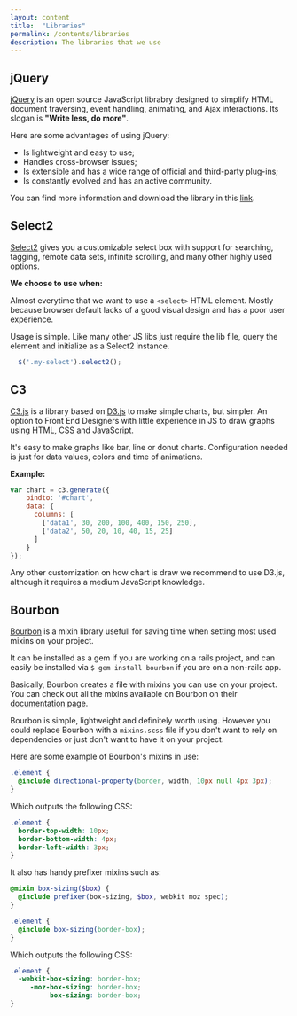 ```yaml
---
layout: content
title:  "Libraries"
permalink: /contents/libraries
description: The libraries that we use
---
```


## jQuery

[jQuery](http://jquery.com/) is an open source JavaScript librabry designed to simplify HTML document traversing,
event handling, animating, and Ajax interactions. Its slogan is **"Write less, do more"**.

Here are some advantages of using jQuery:

- Is lightweight and easy to use;
- Handles cross-browser issues;
- Is extensible and has a wide range of official and third-party plug-ins;
- Is constantly evolved and has an active community.

You can find more information and download the library in this [link](http://learn.jquery.com/).

## Select2

[Select2](https://select2.github.io/) gives you a customizable select box with support for searching, tagging, remote data sets, infinite scrolling, and many other highly used options.

**We choose to use when:**

Almost everytime that we want to use a `<select>` HTML element. Mostly because browser default lacks of a good visual design and has a poor user experience.

Usage is simple. Like many other JS libs just require the lib file, query the element and initialize as a Select2 instance.

```javascript
  $('.my-select').select2();
```

## C3

[C3.js](http://c3js.org/) is a library based on [D3.js](https://d3js.org/) to make simple charts, but simpler. An option to Front End Designers with little experience in JS to draw graphs using HTML, CSS and JavaScript.

It's easy to make graphs like bar, line or donut charts. Configuration needed is just for data values, colors and time of animations.

**Example:**

```js
var chart = c3.generate({
    bindto: '#chart',
    data: {
      columns: [
        ['data1', 30, 200, 100, 400, 150, 250],
        ['data2', 50, 20, 10, 40, 15, 25]
      ]
    }
});
```

Any other customization on how chart is draw we recommend to use D3.js, although it requires a medium JavaScript knowledge.

## Bourbon

[Bourbon](http://neat.bourbon.io/) is a mixin library usefull for saving time when setting most used mixins on your project.

It can be installed as a gem if you are working on a rails project, and can easily be installed via `$ gem install bourbon` if you are on a non-rails app.

Basically, Bourbon creates a file with mixins you can use on your project. You can check out all the mixins available on Bourbon on their [documentation page](http://bourbon.io/docs/).

Bourbon is simple, lightweight and definitely worth using. However you could replace Bourbon with a `mixins.scss` file if you don't want to rely on dependencies or just don't want to have it on your project.

Here are some example of Bourbon's mixins in use:

```scss
.element {
  @include directional-property(border, width, 10px null 4px 3px);
}
```

Which outputs the following CSS:

```css
.element {
  border-top-width: 10px;
  border-bottom-width: 4px;
  border-left-width: 3px;
}
```

It also has handy prefixer mixins such as:

```scss
@mixin box-sizing($box) {
  @include prefixer(box-sizing, $box, webkit moz spec);
}

.element {
  @include box-sizing(border-box);
}
```

Which outputs the following CSS:

```css
.element {
  -webkit-box-sizing: border-box;
     -moz-box-sizing: border-box;
          box-sizing: border-box;
}
```
